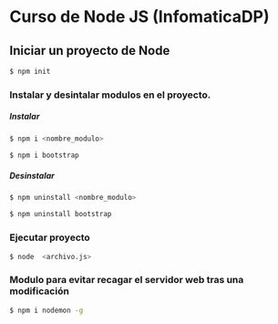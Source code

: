 # Curso de Node JS (InfomaticaDP)

## Iniciar un proyecto de Node

```bash
$ npm init
```

### Instalar y desintalar modulos en el proyecto.

##### Instalar

```bash
$ npm i <nombre_modulo>

$ npm i bootstrap
```

##### Desinstalar

```bash
$ npm uninstall <nombre_modulo>

$ npm uninstall bootstrap
```

### Ejecutar proyecto

```bash
$ node  <archivo.js>
```

### Modulo para evitar recagar el servidor web tras una modificación

```bash
$ npm i nodemon -g
```
